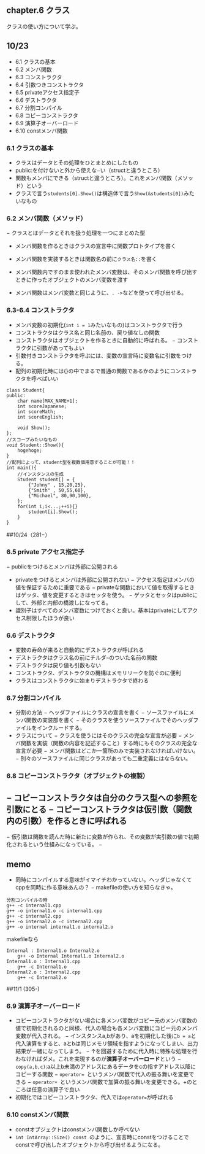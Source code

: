 ## chapter.6 クラス
クラスの使い方について学ぶ。
## 10/23
- 6.1 クラスの基本
- 6.2 メンバ関数
- 6.3 コンストラクタ
- 6.4 引数つきコンストラクタ
- 6.5 privateアクセス指定子
- 6.6 デストラクタ
- 6.7 分割コンパイル
- 6.8 コピーコンストラクタ
- 6.9 演算子オーバーロード
- 6.10 constメンバ関数
	

### 6.1 クラスの基本
- クラスはデータとその処理をひとまとめにしたもの
- public:を付けないと外から使えな−い（structと違うところ）
- 関数もメンバにできる（structと違うところ）。これをメンバ関数（メソッド）という
- クラスで言う```students[0].Show()```は構造体で言う```Show(&students[0])```みたいなもの

### 6.2 メンバ関数（メソッド）
− クラスとはデータとそれを扱う処理を一つにまとめた型
- メンバ関数を作るときはクラスの宣言中に関数プロトタイプを書く
- メンバ関数を実装するときは関数名の前に```クラス名::```を書く
- メンバ関数内ですのまま使われたメンバ変数は、そのメンバ関数を呼び出すときに作ったオブジェクトのメンバ変数を渡す

- メンバ関数はメンバ変数と同じように、```. ->```などを使って呼び出せる。


### 6.3-6.4 コンストラクタ
- メンバ変数の初期化(```int i = 1```みたいなもの)はコンストラクタで行う
- コンストラクタはクラス名と同じ名前の、戻り値なしの関数
- コンストラクタはオブジェクトを作るときに自動的に呼ばれる。
− コンストラクタに引数があってもよい
- 引数付きコンストラクタを呼ぶには、変数の宣言時に変数名に引数をつける。
- 配列の初期化時には{}の中でまるで普通の関数であるかのようにコンストラクタを呼べばいい

```
class Student{
public:
	char name[MAX_NAME+1];
	int scoreJapanese;
	int scoreMath;
	int scoreEnglish;

	void Show();
};
//スコープみたいなもの
void Student::Show(){
	hogehoge;
}
//配列によって、student型を複数個用意することが可能！！
int main(){
	//インスタンスの生成
	Student student[] = {
		{"Johny" , 15,20,25},
		{"Smith" , 50,55,60},
		{"Michael", 80,90,100},
	};
	for(int i;i<...;++i){}
		student[i].Show();
	}
}
```
##10/24（281−）
### 6.5 private アクセス指定子
− publicをつけるとメンバは外部に公開される
- privateをつけるとメンバは外部に公開されない
− アクセス指定はメンバの値を保証するために重要である
− privateな関数において値を取得するときはゲッタ、値を変更するときはセッタを使う。
− ゲッタとセッタはpublicにして、外部と内部の橋渡しになってる。
- 識別子はすべてのメンバ変数につけておくと良い。基本はprivateにしてアクセス制限したほうが良い

### 6.6 デストラクタ
- 変数の寿命が来ると自動的にデストラクタが呼ばれる
- デストラクタはクラス名の前にチルダ```~```のついた名前の関数
- デストラクタは戻り値も引数もない
- コンストラクタ、デストラクタの機構はメモリリークを防ぐのに便利
- クラスはコンストラクタに始まりデストラクタで終わる

### 6.7 分割コンパイル
- 分割の方法
	− ヘッダファイルにクラスの宣言を書く
	− ソースファイルにメンバ関数の実装部を書く
	− そのクラスを使うソースファイルでそのヘッダファイルをインクルードする。
- クラスについて
	− クラスを使うにはそのクラスの完全な宣言が必要
	− メンバ関数を実装（関数の内容を記述すること）する時にもそのクラスの完全な宣言が必要
	− メンバ関数はどこか一箇所のみで実装されなければいけない。
	− 別々のソースファイルに同じクラスがあっても二重定義にはならない。


### 6.8 コピーコンストラクタ（オブジェクトの複製）
− コピーコンストラクタは自分の**クラス型への参照を引数にとる**
− コピーコンストラクタは仮引数（関数内の引数）を作るときに呼ばれる
- 
− 仮引数は関数を読んだ時に新たに変数が作られ、その変数が実引数の値で初期化されるという仕組みになっている。
− 

## memo
- 同時にコンパイルする意味がイマイチわかっていない。ヘッダじゃなくてcppを同時に作る意味あんの？
− makefileの使い方を知らなきゃ。
```
分割コンパイルの時
g++ -c internal1.cpp
g++ -o internal1.o -c internal1.cpp
g++ -c internal2.cpp
g++ -o internal2.o -c internal2.cpp
g++ -o internal internal1.o internal2.o
```
makefileなら
```
Internal : Internal1.o Internal2.o
	g++ -o Internal Internal1.o Internal2.o
Internal1.o : Internal1.cpp
	g++ -c Internal1.o	
Internal2.o : Internal2.cpp
	g++ -c Internal2.o
```

##11/1 (305-)
###  6.9 演算子オーバーロード
- コピーコンストラクタがない場合に各メンバ変数がコピー元のメンバ変数の値で初期化されるのと同様、代入の場合も各メンバ変数にコピー元のメンバ変数が代入される。
− インスタンスa,bがあり、aを初期化した後に```b = a```と代入演算をすると、aとbは同じメモリ領域を指すようになってしまい、出力結果が一緒になってしまう。
− ↑を回避するために代入時に特殊な処理を行わなければダメ。これを実現するのが**演算子オーバーロード**という
− ```copy(a,b,c)```:a以上b未満のアドレスにあるデータをcの指すアドレス以降にコピーする関数
− ```operator= ```というメンバ関数で代入の振る舞いを変更できる
− ```operator+ ```というメンバ関数で加算の振る舞いを変更できる。+のところは任意の演算子で良い
- 初期化ではコピーコンストラクタ、代入では```operator=```が呼ばれる

### 6.10 constメンバ関数
- constオブジェクトはconstメンバ関数しか呼べない
- ```int IntArray::Size() const ```のように、宣言時にconstをつけることでconstで呼び出したオブジェクトから呼び出せるようになる。













